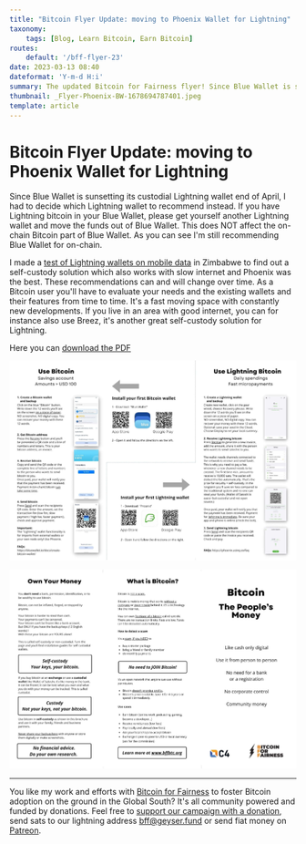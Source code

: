 ```yaml
---
title: "Bitcoin Flyer Update: moving to Phoenix Wallet for Lightning"
taxonomy:
    tags: [Blog, Learn Bitcoin, Earn Bitcoin]
routes:
    default: '/bff-flyer-23'
date: 2023-03-13 08:40
dateformat: 'Y-m-d H:i'
summary: The updated Bitcoin for Fairness flyer! Since Blue Wallet is sunsetting its custodial Lightning wallet I included Phoenix Wallet instead.
thumbnail: _Flyer-Phoenix-BW-1678694787401.jpeg
template: article
---
```



# Bitcoin Flyer Update: moving to Phoenix Wallet for Lightning

Since Blue Wallet is sunsetting its custodial Lightning wallet end of April, I had to decide which Lightning wallet to recommend instead. If you have Lightning bitcoin in your Blue Wallet, please get yourself another Lightning wallet and move the funds out of Blue Wallet. This does NOT affect the on-chain Bitcoin part of Blue Wallet. As you can see I'm still recommending Blue Wallet for on-chain. 

<div class="_form_1"></div><script src="https://bff.activehosted.com/f/embed.php?id=1" type="text/javascript" charset="utf-8"></script>

I made a [test of Lightning wallets on mobile data](/lnw23) in Zimbabwe to find out a self-custody solution which also works with slow internet and Phoenix was the best. These recommendations can and will change over time. As a Bitcoin user you'll have to evaluate your needs and the existing wallets and their features from time to time. It's a fast moving space with constantly new developments. If you live in an area with good internet, you can for instance also use Breez, it's another great self-custody solution for Lightning.

Here you can [download the PDF](https://bffbtc.org/wp-content/uploads/2023/03/EN-Bitcoin-flyer-BW-Phoenix.pdf)

![](_Flyer-Phoenix-BW-1678694787401.jpeg)

![](_Flyer-Phoenix-BW-1678695258877.jpeg)

---
You like my work and efforts with [Bitcoin for Fairness](https://bffbtc.org) to foster Bitcoin adoption on the ground in the Global South? It's all community powered and funded by donations. Feel free to [support our campaign with a donation](https://anita.link/geyser), send sats to our lightning address bff@geyser.fund or send fiat money on [Patreon](https://patreon.com/anitaposch).